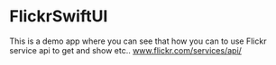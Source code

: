 # FlickrSwiftUI
 This is a demo app where you can see that how you can to use Flickr service api to get and show etc..  www.flickr.com/services/api/
